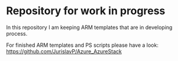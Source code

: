 # Repository for work in progress

In this repository I am keeping ARM templates that are in developing process.

For finished ARM templates and PS scripts please have a look: https://github.com/JurislavP/Azure_AzureStack
